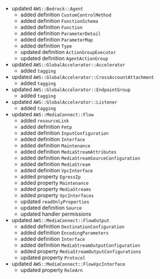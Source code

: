 - updated `AWS::Bedrock::Agent`
  - added definition `CustomControlMethod`
  - added definition `FunctionSchema`
  - added definition `Function`
  - added definition `ParameterDetail`
  - added definition `ParameterMap`
  - added definition `Type`
  - updated definition `ActionGroupExecutor`
  - updated definition `AgentActionGroup`
- updated `AWS::GlobalAccelerator::Accelerator`
  - added `tagging`
- updated `AWS::GlobalAccelerator::CrossAccountAttachment`
  - added `tagging`
- updated `AWS::GlobalAccelerator::EndpointGroup`
  - added `tagging`
- updated `AWS::GlobalAccelerator::Listener`
  - added `tagging`
- updated `AWS::MediaConnect::Flow`
  - added `resourceLink`
  - added definition `Fmtp`
  - added definition `InputConfiguration`
  - added definition `Interface`
  - added definition `Maintenance`
  - added definition `MediaStreamAttributes`
  - added definition `MediaStreamSourceConfiguration`
  - added definition `MediaStream`
  - added definition `VpcInterface`
  - added property `EgressIp`
  - added property `Maintenance`
  - added property `MediaStreams`
  - added property `VpcInterfaces`
  - updated `readOnlyProperties`
  - updated definition `Source`
  - updated handler permissions
- updated `AWS::MediaConnect::FlowOutput`
  - added definition `DestinationConfiguration`
  - added definition `EncodingParameters`
  - added definition `Interface`
  - added definition `MediaStreamOutputConfiguration`
  - added property `MediaStreamOutputConfigurations`
  - updated property `Protocol`
- updated `AWS::MediaConnect::FlowVpcInterface`
  - updated property `RoleArn`
